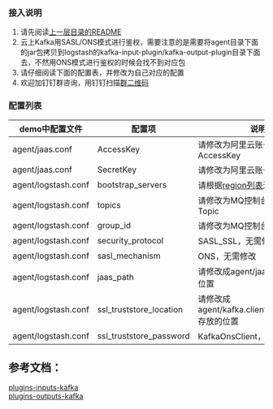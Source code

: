 ### 接入说明
1. 请先阅读[上一层目录的README](https://github.com/AliwareMQ/aliware-kafka-demos)
2. 云上Kafka用SASL/ONS模式进行鉴权，需要注意的是需要将agent目录下面的jar包拷贝到logstash的kafka-input-plugin/kafka-output-plugin目录下面去，不然用ONS模式进行鉴权的时候会找不到对应包
3. 请仔细阅读下面的配置表，并修改为自己对应的配置
4. 欢迎加钉钉群咨询，用钉钉扫描[群二维码](http://img3.tbcdn.cn/5476e8b07b923/TB1HEQgQpXXXXbdXVXXXXXXXXXX)

### 配置列表

| demo中配置文件 | 配置项 | 说明 |
| --- | --- | --- |
| agent/jaas.conf | AccessKey | 请修改为阿里云账号的AccessKey |
| agent/jaas.conf | SecretKey | 请修改为阿里云账号的SecretKey |
| agent/logstash.conf | bootstrap_servers | 请根据[region列表](https://github.com/AliwareMQ/aliware-kafka-demos)进行选取 |
| agent/logstash.conf | topics | 请修改为MQ控制台上申请的Topic |
| agent/logstash.conf | group_id | 请修改为MQ控制台申请的CID |
| agent/logstash.conf | security_protocol | SASL_SSL，无需修改 |
| agent/logstash.conf | sasl_mechanism | ONS，无需修改 |
| agent/logstash.conf | jaas_path | 请修改成agent/jaas.conf的存放位置 |
| agent/logstash.conf | ssl_truststore_location | 请修改成agent/kafka.client.truststore.jks存放的位置 |
| agent/logstash.conf | ssl_truststore_password | KafkaOnsClient，无需修改 |


## 参考文档： 
[plugins-inputs-kafka](https://www.elastic.co/guide/en/logstash/current/plugins-inputs-kafka.html)  
[plugins-outputs-kafka](https://www.elastic.co/guide/en/logstash/current/plugins-outputs-kafka.html)






